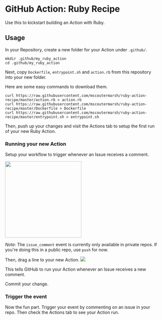 # GitHub Action: Ruby Recipe 

Use this to kickstart building an Action with Ruby.

## Usage

In your Repository, create a new folder for your Action under `.github/`.

```
mkdir .github/my_ruby_action
cd .github/my_ruby_action
```

Next, copy `Dockerfile`, `entrypoint.sh` and `action.rb` from this repository into your new folder.

Here are some easy commands to download them.

```
curl https://raw.githubusercontent.com/mscoutermarsh/ruby-action-recipe/master/action.rb > action.rb
curl https://raw.githubusercontent.com/mscoutermarsh/ruby-action-recipe/master/Dockerfile > Dockerfile
curl https://raw.githubusercontent.com/mscoutermarsh/ruby-action-recipe/master/entrypoint.sh > entrypoint.sh
```

Then, push up your changes and visit the Actions tab to setup the first run of your new Ruby Action.

### Running your new Action

Setup your workflow to trigger whenever an Issue receives a comment.

<img src="http://cloud.mikeasaur.us/751a683a50d9/Image%2525202019-01-14%252520at%2525204.35.13%252520PM.png" width="250">

*Note:* The `issue_comment` event is currently only available in private repos. If you're doing this in a public repo, use `push` for now.

Then, drag a line to your new Action.
![](http://cloud.mikeasaur.us/febb1899232b/Screen%252520Recording%2525202019-01-14%252520at%25252004.33%252520PM.gif)

This tells GitHub to run your Action whenever an Issue receives a new comment.

Commit your change.

### Trigger the event
Now the fun part. Trigger your event by commenting on an issue in your repo. Then check the Actions tab to see your Action run.
